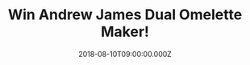 ---
campaign-uuid: "c-ffd4f095-8e10-4011-8447-c0532ec9ce52"
type: "Competition"
category: "Gifts"
date: "2018-08-10T09:00:00.000Z"
end-date: "2018-09-10T23:59:00.000Z"
disable-form: false
is_promoted: false
has_entry_page: true
title: "Win Andrew James Dual Omelette Maker!"
competition-description: "<p>Discover the joy of omelettes with the Andrew James Electric\
  \ Omelette Maker that lets you quickly and easily cook a whole range of different\
  \ omelette recipes. You can also use it to cook scrambled eggs, or to fry them for\
  \ your hot breakfast.</p>We are giving away one Andrew James Omelette Maker to one\
  \ of our lucky NME AAA members!</p>\r\n<p>Want it? Click below and it could be yours!</p>"
hero-header: "Win Andrew James Dual Omelette Maker!"
terms-confirmation: "N/A"
banner-img: "https://assets.expresslyapp.com/asset-49dadd7d-6fcf-47fa-8059-261d298700e4.jpg"
logo-left-href: "aaa.nme.com"
logo-left-image: "https://assets.expresslyapp.com/asset-4ca88a94-f398-4581-acad-cf3f02ff84bc.jpg"
logo-left-title: "nme aaa"
bg-image-hero: "https://assets.expresslyapp.com/asset-1a8d9b51-8984-4932-85d4-97e638e82181.jpg"
bg-image-first: "https://assets.expresslyapp.com/asset-02e78a27-4d57-48af-827c-baf097fd123d.jpg"
section1-content: "<p>This omelette maker is extremely portable so it can be used\
  \ in the office, on holidays, in student accommodation , as well as in the home\
  \ kitchen. All you need to do is plug it in and wait for the ‘pre-heating’ light\
  \ to switch off and the ‘ready’ light to come on. Pour on your omelette mix and\
  \ fillings, drop down the li d and wait a few minutes while your omelette cooks.\
  \ It’s that simple, and thanks to the non-stick coating there’s less cleaning up\
  \ than you’d normally have with a plastic microwave omelette maker.</p>\r\n<p>Enter\
  \ the form below and get ready to make delicious breakfast in the morning with the\
  \ Andrew James Dual Omelette Maker!</p>\r\n<p>Good luck!</p>"
entry-title: "Win Andrew James Dual Omelette Maker!"
entry-content: "Enter the draw to win Andrew James Dual Omelette Maker by completing\
  \ the form below before 23:59 on 10th of September 2018."
has-winner: false
prize-description: "Andrew James Dual Omelette Maker!"
special-conditions: "Multiple entries are allowed up to one every day."
---